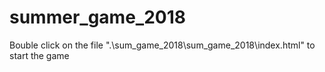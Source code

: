 # summer_game_2018
Вouble click on the file ".\sum_game_2018\sum_game_2018\index.html" to start the game